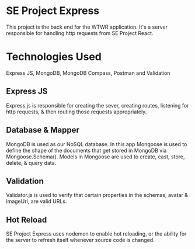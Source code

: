 # SE Project Express

This project is the back end for the WTWR application. It's a server responsible for handling
http requests from SE Project React.

# Technologies Used

Express JS, MongoDB, MongoDB Compass, Postman and Validation

## Express JS

Express.js is responsible for creating the sever, creating routes,
listening for http requests, & then routing those requests appropriately.

## Database & Mapper

MongoDB is used as our NoSQL database. In this app Mongoose is used to define the shape of the
documents that get stored in MongoDB via Mongoose.Schema(). Models in Mongoose are used to
create, cast, store, delete, & query data.

## Validation

Validator.js is used to verify that certain properties in the schemas,
avatar & imageUrl, are valid URLs.

## Hot Reload

SE Project Express uses nodemon to enable hot reloading, or the ability for the server
to refresh itself whenever source code is changed.

